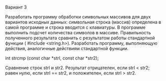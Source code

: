 Вариант 3

Разработать программу обработки символьных массивов для двух вариантов исходных данных: символьная строка (массив) определена в самой программе и строка вводится с клавиатуры. 
В программе выполнить подсчет количества символов в массиве. 
Правильность полученного результата сравнить с результатом работы стандартной функции ( #include <string.h>). 
Разработать программу, выполняющую действия, аналогичные действиям стандартной функции. 

int strcmp (const char *strl, const char *str2); 

Сравнение строк strl и str2. 
Результат отрицателен, если strl < str2; равен нулю, если strl == str2, и положителен, если strl > str2. 
